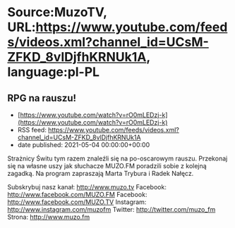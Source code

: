# Source:MuzoTV, URL:https://www.youtube.com/feeds/videos.xml?channel_id=UCsM-ZFKD_8vlDjfhKRNUk1A, language:pl-PL

## RPG na rauszu!
 - [https://www.youtube.com/watch?v=rO0mLEDzj-k](https://www.youtube.com/watch?v=rO0mLEDzj-k)
 - RSS feed: https://www.youtube.com/feeds/videos.xml?channel_id=UCsM-ZFKD_8vlDjfhKRNUk1A
 - date published: 2021-05-04 00:00:00+00:00

Strażnicy Świtu tym razem znaleźli się na po-oscarowym rauszu. Przekonaj się na własne uszy jak słuchacze MUZO.FM poradzili sobie z kolejną zagadką. Na program zapraszają Marta Trybura i Radek Nałęcz.

Subskrybuj nasz kanał: http://www.muzo.tv
Facebook: http://www.facebook.com/MUZO.FM
Facebook: http://www.facebook.com/MUZO.TV
Instagram: http://www.instagram.com/muzofm
Twitter: http://twitter.com/muzo_fm
Strona: http://www.muzo.fm

